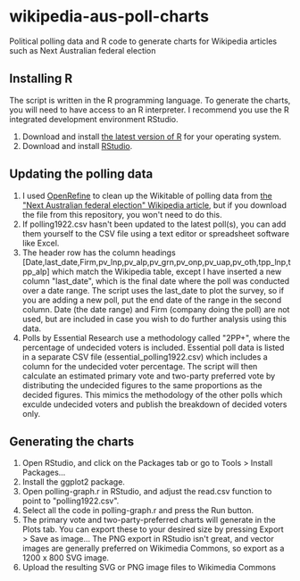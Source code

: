 # wikipedia-aus-poll-charts
Political polling data and R code to generate charts for Wikipedia articles such as Next Australian federal election

## Installing R
The script is written in the R programming language. To generate the charts, you will need to have access to an R interpreter. I recommend you use the R integrated development environment RStudio.

1. Download and install [the latest version of R](https://cran.rstudio.com) for your operating system.
2. Download and install [RStudio](https://www.rstudio.com/products/rstudio/download/).

## Updating the polling data
1. I used [OpenRefine](http://openrefine.org) to clean up the Wikitable of polling data from [the "Next Australian federal election" Wikipedia article](https://en.wikipedia.org/wiki/Next_Australian_federal_election#Voting_intention), but if you download the file from this repository, you won't need to do this.
2. If polling1922.csv hasn't been updated to the latest poll(s), you can add them yourself to the CSV file using a text editor or spreadsheet software like Excel.
3. The header row has the column headings \[Date,last_date,Firm,pv_lnp,pv_alp,pv_grn,pv_onp,pv_uap,pv_oth,tpp_lnp,tpp_alp\] which match the Wikipedia table, except I have inserted a new column "last_date", which is the final date where the poll was conducted over a date range. The script uses the last_date to plot the survey, so if you are adding a new poll, put the end date of the range in the second column. Date (the date range) and Firm (company doing the poll) are not used, but are included in case you wish to do further analysis using this data.
4. Polls by Essential Research use a methodology called "2PP+", where the percentage of undecided voters is included. Essential poll data is listed in a separate CSV file (essential_polling1922.csv) which includes a column for the undecided voter percentage. The script will then calculate an estimated primary vote and two-party preferred vote by distributing the undecided figures to the same proportions as the decided figures. This mimics the methodology of the other polls which exculde undecided voters and publish the breakdown of decided voters only.

## Generating the charts
1. Open RStudio, and click on the Packages tab or go to Tools > Install Packages...
2. Install the ggplot2 package.
3. Open polling-graph.r in RStudio, and adjust the read.csv function to point to "polling1922.csv".
4. Select all the code in polling-graph.r and press the Run button.
5. The primary vote and two-party-preferred charts will generate in the Plots tab. You can export these to your desired size by pressing Export > Save as image... The PNG export in RStudio isn't great, and vector images are generally preferred on Wikimedia Commons, so export as a 1200 x 800 SVG image.
6. Upload the resulting SVG or PNG image files to Wikimedia Commons
